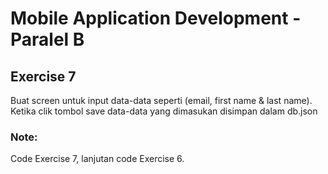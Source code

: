 # Mobile Application Development - Paralel B

## Exercise 7 
Buat screen untuk input data-data seperti (email, first name & last name). Ketika clik tombol save data-data yang dimasukan disimpan dalam db.json

### Note:
Code Exercise 7, lanjutan code Exercise 6.

